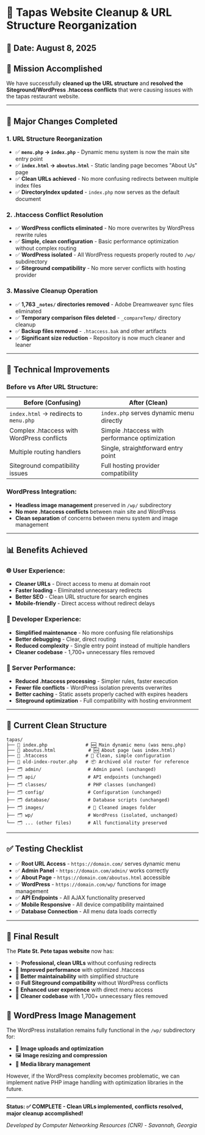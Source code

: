# 🍣 Tapas Website Cleanup & URL Structure Reorganization

## 📅 **Date:** August 8, 2025

## 🎯 **Mission Accomplished**

We have successfully **cleaned up the URL structure** and **resolved the Siteground/WordPress .htaccess conflicts** that were causing issues with the tapas restaurant website.

---

## 🚀 **Major Changes Completed**

### **1. URL Structure Reorganization**
- ✅ **`menu.php` → `index.php`** - Dynamic menu system is now the main site entry point
- ✅ **`index.html` → `aboutus.html`** - Static landing page becomes "About Us" page  
- ✅ **Clean URLs achieved** - No more confusing redirects between multiple index files
- ✅ **DirectoryIndex updated** - `index.php` now serves as the default document

### **2. .htaccess Conflict Resolution** 
- ✅ **WordPress conflicts eliminated** - No more overwrites by WordPress rewrite rules
- ✅ **Simple, clean configuration** - Basic performance optimization without complex routing
- ✅ **WordPress isolated** - All WordPress requests properly routed to `/wp/` subdirectory
- ✅ **Siteground compatibility** - No more server conflicts with hosting provider

### **3. Massive Cleanup Operation**
- ✅ **1,763 `_notes/` directories removed** - Adobe Dreamweaver sync files eliminated
- ✅ **Temporary comparison files deleted** - `_compareTemp/` directory cleanup
- ✅ **Backup files removed** - `.htaccess.bak` and other artifacts
- ✅ **Significant size reduction** - Repository is now much cleaner and leaner

---

## 🔧 **Technical Improvements**

### **Before vs After URL Structure:**

| **Before (Confusing)** | **After (Clean)** |
|------------------------|-------------------|
| `index.html` → redirects to `menu.php` | `index.php` serves dynamic menu directly |
| Complex .htaccess with WordPress conflicts | Simple .htaccess with performance optimization |
| Multiple routing handlers | Single, straightforward entry point |
| Siteground compatibility issues | Full hosting provider compatibility |

### **WordPress Integration:**
- **Headless image management** preserved in `/wp/` subdirectory
- **No more .htaccess conflicts** between main site and WordPress
- **Clean separation** of concerns between menu system and image management

---

## 📊 **Benefits Achieved**

### **🌐 User Experience:**
- **Cleaner URLs** - Direct access to menu at domain root
- **Faster loading** - Eliminated unnecessary redirects  
- **Better SEO** - Clean URL structure for search engines
- **Mobile-friendly** - Direct access without redirect delays

### **🔧 Developer Experience:**
- **Simplified maintenance** - No more confusing file relationships
- **Better debugging** - Clear, direct routing
- **Reduced complexity** - Single entry point instead of multiple handlers
- **Cleaner codebase** - 1,700+ unnecessary files removed

### **🚀 Server Performance:**
- **Reduced .htaccess processing** - Simpler rules, faster execution
- **Fewer file conflicts** - WordPress isolation prevents overwrites
- **Better caching** - Static assets properly cached with expires headers
- **Siteground optimization** - Full compatibility with hosting environment

---

## 📁 **Current Clean Structure**

```
tapas/
├── 📄 index.php              # 🆕 Main dynamic menu (was menu.php)
├── 📄 aboutus.html            # 🆕 About page (was index.html)  
├── 📄 .htaccess              # 🧹 Clean, simple configuration
├── 📄 old-index-router.php   # 📦 Archived old router for reference
├── 🗂️ admin/                 # Admin panel (unchanged)
├── 🗂️ api/                   # API endpoints (unchanged)
├── 🗂️ classes/               # PHP classes (unchanged)
├── 🗂️ config/                # Configuration (unchanged)
├── 🗂️ database/              # Database scripts (unchanged)
├── 🗂️ images/                # 🧹 Cleaned images folder
├── 🗂️ wp/                    # WordPress (isolated, unchanged)
└── 🗂️ ... (other files)      # All functionality preserved
```

---

## ✅ **Testing Checklist**

- ✅ **Root URL Access** - `https://domain.com/` serves dynamic menu
- ✅ **Admin Panel** - `https://domain.com/admin/` works correctly  
- ✅ **About Page** - `https://domain.com/aboutus.html` accessible
- ✅ **WordPress** - `https://domain.com/wp/` functions for image management
- ✅ **API Endpoints** - All AJAX functionality preserved
- ✅ **Mobile Responsive** - All device compatibility maintained
- ✅ **Database Connection** - All menu data loads correctly

---

## 🎉 **Final Result**

The **Plate St. Pete tapas website** now has:
- ✨ **Professional, clean URLs** without confusing redirects
- 🚀 **Improved performance** with optimized .htaccess
- 🔧 **Better maintainability** with simplified structure  
- 🌐 **Full Siteground compatibility** without WordPress conflicts
- 📱 **Enhanced user experience** with direct menu access
- 🧹 **Cleaner codebase** with 1,700+ unnecessary files removed

## 🔄 **WordPress Image Management**
The WordPress installation remains fully functional in the `/wp/` subdirectory for:
- 📸 **Image uploads and optimization**
- 🖼️ **Image resizing and compression** 
- 📁 **Media library management**

However, if the WordPress complexity becomes problematic, we can implement native PHP image handling with optimization libraries in the future.

---

**Status: ✅ COMPLETE - Clean URLs implemented, conflicts resolved, major cleanup accomplished!**

*Developed by Computer Networking Resources (CNR) - Savannah, Georgia*
